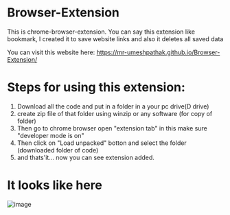 # Browser-Extension
This is chrome-browser-extension. You can say this extension like bookmark, I created it to save website links and also it deletes all saved data

You can visit this website here: https://mr-umeshpathak.github.io/Browser-Extension/

# Steps for using this extension:
1) Download all the code and put in a folder in a your pc drive(D drive)
2) create zip file of that folder using winzip or any software (for copy of folder)
3) Then go to chrome browser open "extension tab" in this make sure "developer mode is on"
4) Then click on "Load unpacked" botton and select the folder (downloaded folder of code)
5) and thats'it... now you can see extension added.

# It looks like here
![image](https://user-images.githubusercontent.com/74588800/146916384-61b0cc46-8a20-45bc-abc3-32c58ea1d0f9.png)

